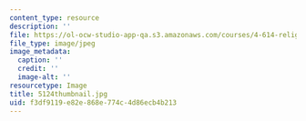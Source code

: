 ```yaml
---
content_type: resource
description: ''
file: https://ol-ocw-studio-app-qa.s3.amazonaws.com/courses/4-614-religious-architecture-and-islamic-cultures-fall-2002/f3df9119e82e868e774c4d86ecb4b213_5124thumbnail.jpg
file_type: image/jpeg
image_metadata:
  caption: ''
  credit: ''
  image-alt: ''
resourcetype: Image
title: 5124thumbnail.jpg
uid: f3df9119-e82e-868e-774c-4d86ecb4b213
---
```

